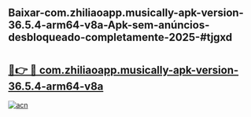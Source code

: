 ## Baixar-com.zhiliaoapp.musically-apk-version-36.5.4-arm64-v8a-Apk-sem-anúncios-desbloqueado-completamente-2025-#tjgxd

# <h2><a href="https://ainizakaria.my?title=com.zhiliaoapp.musically-apk-version-36.5.4-arm64-v8a&ref=22M">🔗👉 🔴 com.zhiliaoapp.musically-apk-version-36.5.4-arm64-v8a</a></h2>

[![acn](https://github.com/user-attachments/assets/0f9c940e-d8b0-45ae-aac7-cd30a18b3e1c)](https://ainizakaria.my?title=com.zhiliaoapp.musically-apk-version-36.5.4-arm64-v8a&ref=22M)

